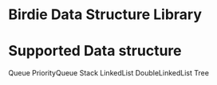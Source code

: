 # Birdie Data Structure Library

# Supported Data structure
Queue
PriorityQueue
Stack
LinkedList
DoubleLinkedList
Tree
